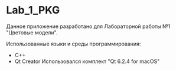 # Lab_1_PKG

Данное приложение разработано для Лабораторной работы №1 "Цветовые модели".

Использованные языки и среды программирования:

  * C++
  * Qt Creator Использовался комплект "Qt 6.2.4 for macOS"
